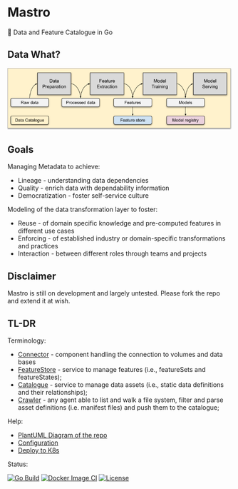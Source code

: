 # Mastro

👷 Data and Feature Catalogue in Go 

## Data What?
![ML Process](img/ml_dev_process.png)

## Goals
Managing Metadata to achieve:
- Lineage - understanding data dependencies
- Quality - enrich data with dependability information
- Democratization - foster self-service culture

Modeling of the data transformation layer to foster:
- Reuse - of domain specific knowledge and pre-computed features in different use cases
- Enforcing - of established industry or domain-specific transformations and practices
- Interaction - between different roles through teams and projects

## Disclaimer

Mastro is still on development and largely untested. Please fork the repo and extend it at wish.

## TL-DR

Terminology:
* [Connector](doc/CONNECTORS.md) - component handling the connection to volumes and data bases
* [FeatureStore](doc/FEATURESTORE.md) - service to manage features (i.e., featureSets and featureStates);
* [Catalogue](doc/CATALOGUE.md) - service to manage data assets (i.e., static data definitions and their relationships);
* [Crawler](doc/CRAWLERS.md) - any agent able to list and walk a file system, filter and parse asset definitions (i.e. manifest files) and push them to the catalogue;

Help:
* [PlantUML Diagram of the repo](https://www.dumels.com/diagram/2e5f820a-1822-4852-8259-4811deefa789)
* [Configuration](doc/CONFIGURATION.md)
* [Deploy to K8s](doc/K8S-DEPLOY.md)

Status:

[![Go Build](https://github.com/data-mill-cloud/mastro/actions/workflows/go-build.yml/badge.svg)](https://github.com/data-mill-cloud/mastro/actions/workflows/go-build.yml)
[![Docker Image CI](https://github.com/data-mill-cloud/mastro/actions/workflows/docker-image.yml/badge.svg?branch=main)](https://github.com/data-mill-cloud/mastro/actions/workflows/docker-image.yml)
[![License](https://img.shields.io/badge/License-Apache%202.0-blue.svg)](https://opensource.org/licenses/Apache-2.0)
